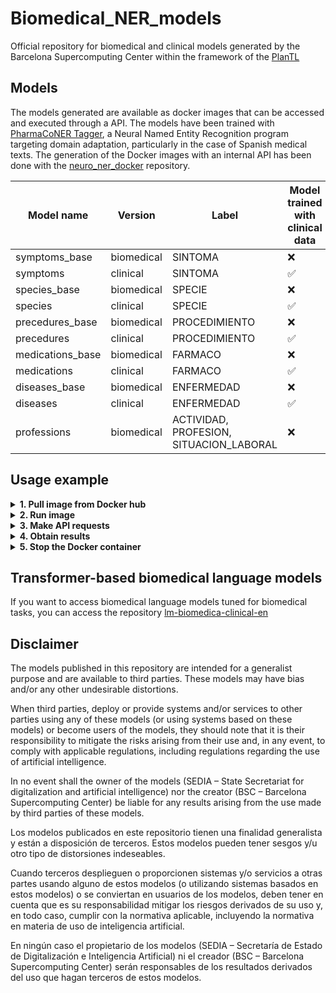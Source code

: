 # Biomedical_NER_models

Official repository for biomedical and clinical models generated by the Barcelona Supercomputing Center within the framework of the [PlanTL](https://plantl.mineco.gob.es/Paginas/index.aspx)

## Models

The models generated are available as docker images that can be accessed and executed through a API. The models have been trained with [PharmaCoNER Tagger](https://github.com/TeMU-BSC/PharmaCoNER-Tagger), a Neural Named Entity Recognition program targeting domain adaptation, particularly in the case of Spanish medical texts. The generation of the Docker images with an internal API has been done with the [neuro_ner_docker](https://github.com/darrylestrada97/neuro_ner_docker) repository.

| **Model name** | **Version** | **Label**     | **Model trained with clinical data** | **Dockerhub alias**      | **Link**                                          |
|---------------------|-------------|---------------|--------------------------------------|--------------------------|---------------------------------------------------|
| symptoms_base       | biomedical  | SINTOMA       | ❌                                    | `bsctemu/symptoms_base`    | https://hub.docker.com/r/bsctemu/symptoms_base    |
| symptoms            | clinical    | SINTOMA       | ✅                                    | `bsctemu/symptoms`         | https://hub.docker.com/r/bsctemu/symptoms         |
| species_base        | biomedical  | SPECIE        | ❌                                    | `bsctemu/species_base`     | https://hub.docker.com/r/bsctemu/species_base     |
| species             | clinical    | SPECIE        | ✅                                    | `bsctemu/species`          | https://hub.docker.com/r/bsctemu/species          |
| precedures_base     | biomedical  | PROCEDIMIENTO | ❌                                    | `bsctemu/precedures_base`  | https://hub.docker.com/r/bsctemu/precedures_base  |
| precedures          | clinical    | PROCEDIMIENTO | ✅                                    | `bsctemu/precedures`       | https://hub.docker.com/r/bsctemu/precedures       |
| medications_base    | biomedical  | FARMACO       | ❌                                    | `bsctemu/medications_base` | https://hub.docker.com/r/bsctemu/medications_base |
| medications         | clinical    | FARMACO       | ✅                                    | `bsctemu/medications`      | https://hub.docker.com/r/bsctemu/medications      |
| diseases_base       | biomedical  | ENFERMEDAD    | ❌                                    | `bsctemu/diseases_base`    | https://hub.docker.com/r/bsctemu/diseases_base    |
| diseases            | clinical    | ENFERMEDAD    | ✅                                    | `bsctemu/diseases`         | https://hub.docker.com/r/bsctemu/diseases         |
| professions            | biomedical    | ACTIVIDAD, PROFESION, SITUACION_LABORAL    | ❌                                    | `bsctemu/meddoprof`         | https://hub.docker.com/r/bsctemu/meddoprof         |


## Usage example
<details>
<summary><b>1. Pull image from Docker hub</b></summary>

```
   docker pull <name_of_image>
```
   
For example, you could download the species model:
   
```
   docker pull bsctemu/species
```
   
</details>
   
<details>
<summary><b>2. Run image</b></summary>
The port number should be a free port in your system, in this case we are using 8003 as an example.
   
```
   docker run -d -p 8003:5000 -t --name <internal_name_of_container> <name_of_image>
```
   
For example, run the previously pulled image in port 8003:
   
```
   docker run -d  -p 8003:5000 -t --name species  bsctemu/species
```
</details>

<details>
<summary><b>3. Make API requests</b></summary>
You can make requests to the generated API through Curl from terminal or another interface of your system.
   
```
   curl --location 'http://0.0.0.0:8003/api/submit' \
   --header 'Content-Type: application/json' \
   --data '{
   "inputText": "Anamnesis Varón de 17 años con antecedentes personales de trastorno de déficit de atención e hiperactividad en la infancia y obesidad en seguimiento por Servicio de Endocrinología. Estudiante de un módulo de mecánica. Antecedentes familiares: hermana con parálisis cerebral infantil ependimoma variante de células claras grado II según la Organización Mundial de la Salud (OMS). Evolución » Se realiza resección completa del tumor sin presencia de complicaciones postquirúrgicas. En RM de control no se observa presencia de focos tumorales residuales. » Su mujer era una ama de casa que por las tardes tambien enseñaba ingles a menores. Se completa estudio de extensión mediante las siguientes pruebas complementarias: » RM columna vertebral: sin presencia de lesiones tumorales. » Punción lumbar: hematíes: 0, leucocitos: 20 con 65 % de linfocitos, glucosa de 52 mg/dl, Proteínas de 48 mg/dl.» Se comenta el caso en comité multidisciplinar, decidiéndose la no realización de tratamiento radioterápico complementario. Durante su seguimiento, el paciente no ha presentado nuevas recidivas tumorales. Como secuela permanente presenta amaurosis en ojo izquierdo."
   }'
```
</details>

<details>
<summary><b>4. Obtain results</b></summary>
The results appear within a dictionary type data structure, within the key "brat". The "brat" value is a list of extracted entities containing the text and the start and end positions of the span.

```
    #in the terminal you should see something like this.
    {
  "data": {
    "brat": [
      {
        "class": "SPECIES",
        "end": 15,
        "entity": "Varón",
        "id": "T1",
        "start": 10
      },
      {
        "class": "SPECIES",
        "end": 54,
        "entity": "personales",
        "id": "T2",
        "start": 44
      },
      {
        "class": "SPECIES",
        "end": 122,
        "entity": "infancia",
        "id": "T3",
        "start": 114
      },
      {
        "class": "SPECIES",
        "end": 191,
        "entity": "Estudiante",
        "id": "T4",
        "start": 181
      },
      {
        "class": "SPECIES",
        "end": 241,
        "entity": "familiares",
        "id": "T5",
        "start": 231
      },
      {
        "class": "SPECIES",
        "end": 250,
        "entity": "hermana",
        "id": "T6",
        "start": 243
      },
      {
        "class": "SPECIES",
        "end": 562,
        "entity": "mujer",
        "id": "T7",
        "start": 557
      },
      {
        "class": "SPECIES",
        "end": 582,
        "entity": "ama",
        "id": "T8",
        "start": 571
      },
      {
        "class": "SPECIES",
        "end": 1053,
        "entity": "paciente",
        "id": "T9",
        "start": 1045
      }
    ],
    "original_text": "Anamnesis Varón de 17 años con antecedentes personales de trastorno de déficit de atención e hiperactividad en la infancia y obesidad en seguimiento por Servicio de Endocrinología. Estudiante de un módulo de mecánica. Antecedentes familiares: hermana con parálisis cerebral infantil ependimoma variante de células claras grado II según la Organización Mundial de la Salud (OMS). Evolución » Se realiza resección completa del tumor sin presencia de complicaciones postquirúrgicas. En RM de control no se observa presencia de focos tumorales residuales. » Su mujer era una ama de casa que por las tardes tambien enseñaba ingles a menores. Se completa estudio de extensión mediante las siguientes pruebas complementarias: » RM columna vertebral: sin presencia de lesiones tumorales. » Punción lumbar: hematíes: 0, leucocitos: 20 con 65 % de linfocitos, glucosa de 52 mg/dl, Proteínas de 48 mg/dl.» Se comenta el caso en comité multidisciplinar, decidiéndose la no realización de tratamiento radioterápico complementario. Durante su seguimiento, el paciente no ha presentado nuevas recidivas tumorales. Como secuela permanente presenta amaurosis en ojo izquierdo.",
    "processing_time": "21.79176902770996"
  },
  "message": "Data retrieved successfully.",
  "success": true
}
```
   
</details>
  
<details>
<summary><b>5. Stop the Docker container</b></summary>
Once you have finished the requests you can stop the container as follows.
   
```
    docker stop <internal_name_of_container>    
```
   
In the case of the example, we could stop the container with the following terminal line
   
```
   docker stop species
```
</details>
 
## Transformer-based biomedical language models

If you want to access biomedical language models tuned for biomedical tasks, you can access the repository [lm-biomedica-clinical-en](https://github.com/PlanTL-GOB-ES/lm-biomedical-clinical-es)

## Disclaimer

The models published in this repository are intended for a generalist purpose and are available to third parties. These models may have bias and/or any other undesirable distortions.

When third parties, deploy or provide systems and/or services to other parties using any of these models (or using systems based on these models) or become users of the models, they should note that it is their responsibility to mitigate the risks arising from their use and, in any event, to comply with applicable regulations, including regulations regarding the use of artificial intelligence.

In no event shall the owner of the models (SEDIA – State Secretariat for digitalization and artificial intelligence) nor the creator (BSC – Barcelona Supercomputing Center) be liable for any results arising from the use made by third parties of these models.

Los modelos publicados en este repositorio tienen una finalidad generalista y están a disposición de terceros. Estos modelos pueden tener sesgos y/u otro tipo de distorsiones indeseables.

Cuando terceros desplieguen o proporcionen sistemas y/o servicios a otras partes usando alguno de estos modelos (o utilizando sistemas basados en estos modelos) o se conviertan en usuarios de los modelos, deben tener en cuenta que es su responsabilidad mitigar los riesgos derivados de su uso y, en todo caso, cumplir con la normativa aplicable, incluyendo la normativa en materia de uso de inteligencia artificial.

En ningún caso el propietario de los modelos (SEDIA – Secretaría de Estado de Digitalización e Inteligencia Artificial) ni el creador (BSC – Barcelona Supercomputing Center) serán responsables de los resultados derivados del uso que hagan terceros de estos modelos.
